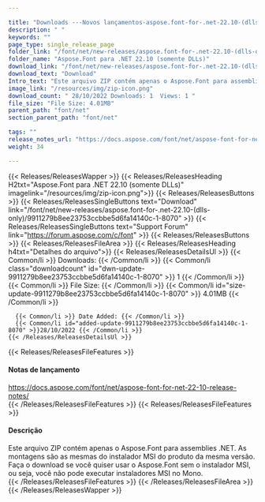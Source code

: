```yaml
---

title: "Downloads ---Novos lançamentos-aspose.font-for-.net-22.10-(dlls-only)"
description: " "
keywords: ""
page_type: single_release_page
folder_link: "/font/net/new-releases/aspose.font-for-.net-22.10-(dlls-only)/"
folder_name: "Aspose.Font para .NET 22.10 (somente DLLs)"
download_link: "/font/net/new-releases/aspose.font-for-.net-22.10-(dlls-only)/9911279b8ee23753ccbbe5d6fa14140c-1-8070"
download_text: "Download"
Intro_text: "Este arquivo ZIP contém apenas o Aspose.Font para assemblies .NET. As montagens são as mesmas do instalador MSI do produto da mesma versão. Faça o download se você quiser usar o Aspose.Font sem o instalador MSI, ou seja, você não pode executar instaladores MSI no Mono."
image_link: "/resources/img/zip-icon.png"
download_count: " 28/10/2022 Downloads: 1  Views: 1 "
file_size: "File Size: 4.01MB"
parent_path: "font/net"
section_parent_path: "font/net"

tags: ""
release_notes_url: "https://docs.aspose.com/font/net/aspose-font-for-net-22-10-release-notes/"
weight: 34

---
```


{{< Releases/ReleasesWapper >}}
  {{< Releases/ReleasesHeading H2txt="Aspose.Font para .NET 22.10 (somente DLLs)" imagelink="/resources/img/zip-icon.png">}}
  {{< Releases/ReleasesButtons >}}
    {{< Releases/ReleasesSingleButtons text="Download" link="/font/net/new-releases/aspose.font-for-.net-22.10-(dlls-only)/9911279b8ee23753ccbbe5d6fa14140c-1-8070" >}}
    {{< Releases/ReleasesSingleButtons text="Support Forum" link="https://forum.aspose.com/c/font" >}}
  {{< Releases/ReleasesButtons >}}
  {{< Releases/ReleasesFileArea >}}
    {{< Releases/ReleasesHeading h4txt="Detalhes do arquivo">}}
    {{< Releases/ReleasesDetailsUl >}}
      {{< Common/li >}} Downloads: {{< /Common/li >}}
      {{< Common/li class="downloadcount" id="dwn-update-9911279b8ee23753ccbbe5d6fa14140c-1-8070" >}} 1 {{< /Common/li >}}
      {{< Common/li >}} File Size: {{< /Common/li >}}
      {{< Common/li id="size-update-9911279b8ee23753ccbbe5d6fa14140c-1-8070" >}} 4.01MB {{< /Common/li >}}

      {{< Common/li >}} Date Added: {{< /Common/li >}}
      {{< Common/li id="added-update-9911279b8ee23753ccbbe5d6fa14140c-1-8070" >}}28/10/2022 {{< /Common/li >}}
    {{< /Releases/ReleasesDetailsUl >}}

  {{< Releases/ReleasesFileFeatures >}}
      <h4>Notas de lançamento</h4><div> <a href='https://docs.aspose.com/font/net/aspose-font-for-net-22-10-release-notes/'>https://docs.aspose.com/font/net/aspose-font-for-net-22-10-release-notes/</a></div>
  {{< /Releases/ReleasesFileFeatures >}}
  {{< Releases/ReleasesFileFeatures >}}
      <h4>Descrição</h4><div class="HTMLDescription"> Este arquivo ZIP contém apenas o Aspose.Font para assemblies .NET. As montagens são as mesmas do instalador MSI do produto da mesma versão. Faça o download se você quiser usar o Aspose.Font sem o instalador MSI, ou seja, você não pode executar instaladores MSI no Mono.</div>
  {{< /Releases/ReleasesFileFeatures >}}
 {{< /Releases/ReleasesFileArea >}}
{{< /Releases/ReleasesWapper >}}



